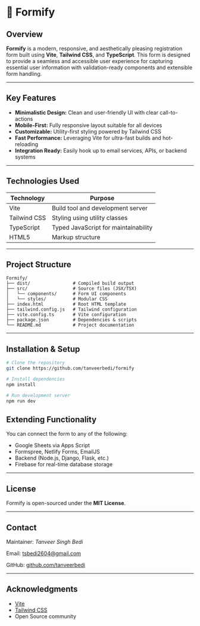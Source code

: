 # 🌟 Formify

## Overview

**Formify** is a modern, responsive, and aesthetically pleasing registration form built using **Vite**, **Tailwind CSS**, and **TypeScript**. This form is designed to provide a seamless and accessible user experience for capturing essential user information with validation-ready components and extensible form handling.

---

## Key Features

* **Minimalistic Design:** Clean and user-friendly UI with clear call-to-actions
* **Mobile-First:** Fully responsive layout suitable for all devices
* **Customizable:** Utility-first styling powered by Tailwind CSS
* **Fast Performance:** Leveraging Vite for ultra-fast builds and hot-reloading
* **Integration Ready:** Easily hook up to email services, APIs, or backend systems

---

## Technologies Used

| Technology   | Purpose                              |
| ------------ | ------------------------------------ |
| Vite         | Build tool and development server    |
| Tailwind CSS | Styling using utility classes        |
| TypeScript   | Typed JavaScript for maintainability |
| HTML5        | Markup structure                     |

---

## Project Structure

```
Formify/
├── dist/                # Compiled build output
├── src/                 # Source files (JSX/TSX)
│   └── components/      # Form UI components
│   └── styles/          # Modular CSS
├── index.html           # Root HTML template
├── tailwind.config.js   # Tailwind configuration
├── vite.config.ts       # Vite configuration
├── package.json         # Dependencies & scripts
└── README.md            # Project documentation
```

---

## Installation & Setup

```bash
# Clone the repository
git clone https://github.com/tanveerbedi/formify

# Install dependencies
npm install

# Run development server
npm run dev
```

## Extending Functionality

You can connect the form to any of the following:

* Google Sheets via Apps Script
* Formspree, Netlify Forms, EmailJS
* Backend (Node.js, Django, Flask, etc.)
* Firebase for real-time database storage

---

## License

Formify is open-sourced under the **MIT License**.

---

## Contact

Maintainer: *Tanveer Singh Bedi*

Email: [tsbedi2604@gmail.com](mailto:your.email@example.com)

GitHub: [github.com/tanveerbedi](https://github.com/your-username)

---

## Acknowledgments

* [Vite](https://vitejs.dev/)
* [Tailwind CSS](https://tailwindcss.com/)
* Open Source community
